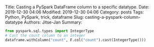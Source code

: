 Title: Casting a PySpark DataFrame column to a specific datatype.
Date: 2019-12-30 04:06
Modified: 2019-12-30 04:06
Category: posts
Tags: Python, PySpark, trick, dataframe
Slug: casting-a-pyspark-column-datatype
Authors: Jitse-Jan
Summary: 


```python
from pyspark.sql.types import IntegerType
# Cast the count column to an integer
dataframe.withColumn("count", F.col("count").cast(IntegerType()))
```